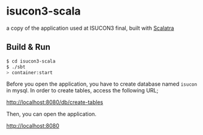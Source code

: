 isucon3-scala
=============

a copy of the application used at ISUCON3 final, built with [Scalatra](https://github.com/scalatra/scalatra)

## Build & Run

``` sh
$ cd isucon3-scala
$ ./sbt
> container:start
```

Before you open the application, you have to create database named `isucon` in mysql.
In order to create tables, access the following URL;

[http://localhost:8080/db/create-tables](http://localhost:8080/db/create-tables)

Then, you can open the application.

[http://localhost:8080](http://localhost:8080)
